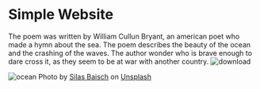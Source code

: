 # Simple Website
The poem was written by William Cullun Bryant, an american poet who made a hymn about the sea. The poem describes the beauty of the ocean and the crashing of the waves. The author wonder who is brave enough to dare cross it, as they seem to be at war with another country.
![download](https://github.com/RVCC-IDMX/poem-page-ahdevries21/assets/145778459/8ce5bb0d-2777-4d79-89e1-1bb2c2a469a5)

![ocean](https://github.com/RVCC-IDMX/poem-page-ahdevries21/assets/145778459/224fd202-307e-4923-8a34-3a6bd82daabb)
Photo by <a href="https://unsplash.com/@silasbaisch?utm_content=creditCopyText&utm_medium=referral&utm_source=unsplash">Silas Baisch</a> on <a href="https://unsplash.com/photos/sea-waves-ceITO2rlDgc?utm_content=creditCopyText&utm_medium=referral&utm_source=unsplash">Unsplash</a>
  
